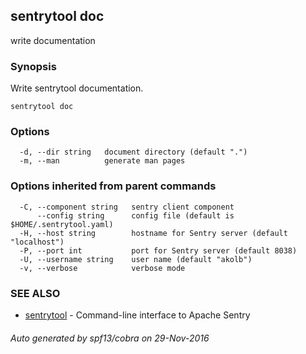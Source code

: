 ## sentrytool doc

write documentation

### Synopsis


Write sentrytool documentation.

```
sentrytool doc
```

### Options

```
  -d, --dir string   document directory (default ".")
  -m, --man          generate man pages
```

### Options inherited from parent commands

```
  -C, --component string   sentry client component
      --config string      config file (default is $HOME/.sentrytool.yaml)
  -H, --host string        hostname for Sentry server (default "localhost")
  -P, --port int           port for Sentry server (default 8038)
  -U, --username string    user name (default "akolb")
  -v, --verbose            verbose mode
```

### SEE ALSO
* [sentrytool](sentrytool.md)	 - Command-line interface to Apache Sentry

###### Auto generated by spf13/cobra on 29-Nov-2016
